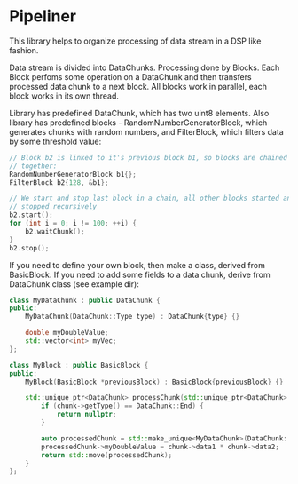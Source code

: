 # Pipeliner

This library helps to organize processing of data stream in a DSP like fashion.

Data stream is divided into DataChunks. Processing done by Blocks. Each Block
perfoms some operation on a DataChunk and then transfers processed data chunk
to a next block. All blocks work in parallel, each block works in its own
thread.

Library has predefined DataChunk, which has two uint8 elements. Also library
has predefined blocks - RandomNumberGeneratorBlock, which generates chunks with
random numbers, and FilterBlock, which filters data by some threshold value:

```cpp
// Block b2 is linked to it's previous block b1, so blocks are chained
// together: 
RandomNumberGeneratorBlock b1{};
FilterBlock b2{128, &b1};

// We start and stop last block in a chain, all other blocks started and
// stopped recursively
b2.start();
for (int i = 0; i != 100; ++i) {
    b2.waitChunk();
}
b2.stop();

```

If you need to define your own block, then make a class, derived from
BasicBlock.  If you need to add some fields to a data chunk, derive from
DataChunk class (see example dir):

```cpp 
class MyDataChunk : public DataChunk {
public:
    MyDataChunk(DataChunk::Type type) : DataChunk{type} {}

    double myDoubleValue;
    std::vector<int> myVec;
};

class MyBlock : public BasicBlock {
public:
    MyBlock(BasicBlock *previousBlock) : BasicBlock{previousBlock} {}

    std::unique_ptr<DataChunk> processChunk(std::unique_ptr<DataChunk> chunk) override {
        if (chunk->getType() == DataChunk::End) {
            return nullptr;
        }

        auto processedChunk = std::make_unique<MyDataChunk>(DataChunk::Data);
        processedChunk->myDoubleValue = chunk->data1 * chunk->data2;
        return std::move(processedChunk);
    }
};

```
